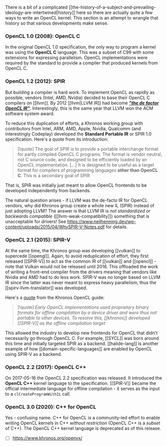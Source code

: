 There is a bit of a complicated [[the-history-of-a-subject-and-prevailing-ideology-are-intertwined|history]] here so there are actually quite a few ways to write an OpenCL kernel. This section is an attempt to wrangle that history so that various developments make sense.
### OpenCL 1.0 (2008): OpenCL C
In the original OpenCL 1.0 specification, the only way to program a kernel was using the **OpenCL C** language. This was a subset of C99 with some extensions for expressing parallelism. OpenCL implementations were required by the standard to provide a compiler that produced kernels from OpenCL C.

### OpenCL 1.2 (2012): SPIR
But building a compiler is hard work. To implement OpenCL as rapidly as possible, vendors (Intel, AMD, Nvidia) decided to base their OpenCL C compilers on [[llvm]]. By 2012 [[llvm|LLVM IR]] had become [***"the de factor OpenCL IR"***](https://www.phoronix.com/news/MTE4MzM). Interestingly, this is the same year that LLVM won the ACM software system award.

To reduce this duplication of efforts, a Khronos working group with contributors from Intel, ARM, AMD, Apple, Nvidia, Qualcomm (and interestingly Codeplay) developed the **Standard Portable IR** or SPIR 1.0 specification. Here's a quote from its introduction:

> [!quote]
> The goal of SPIR is to provide a portable interchange format for partly compiled OpenCL C programs. The format is vendor neutral, not C source code, and designed to be efficiently loaded by an OpenCL implementation. \[...\] It is designed to be useful as a target format for compilers of programming languages **other than OpenCL C**. This is a secondary goal of SPIR
>  

That is, SPIR was initially just meant to allow OpenCL frontends to be developed independently from backends.

The natural question arises - if LLVM was the de-facto IR for OpenCL vendors, why did Khronos group create a whole new IL (SPIR) instead of just adopting LLVM? The answer is that LLVM IR is *not standardized or backwards compatible* ([[llvm-weak-compatibility]]) something that is unacceptable for drivers! See https://www.neilhenning.dev/wp-content/uploads/2015/04/WhySPIR-V-Notes.pdf for details.

### OpenCL 2.1 (2015): SPIR-V
At the same time, the Khronos group was developing [[vulkan]] to supercede [[opengl]]. Again, to avoid reduplication of effort, they first released [[SPIR-V]] to act as the common IR of [[vulkan]] and [[opencl]] - note that Vulkan would not be released until 2016. This offloaded the work of writing a front-end compiler from the drivers meaning that vendors like Nvidia and AMD had to do less work. SPIR-V was no longer based on LLVM IR since the latter was never meant to express heavy parallelism, thus the [[spirv-llvm-translator]] was developed.

Here's a [quote](https://github.com/KhronosGroup/OpenCL-Guide/blob/main/chapters/programming_opencl_kernels.md) from the Khronos OpenCL guide:
>[!quote]
>*Early OpenCL implementations used proprietary binary formats for offline compilation by a device driver and were thus not portable to other devices. To resolve this, [[khronos]] developed [[SPIR-V]] as the offline compilation target*

This allowed the industry to develop new frontends for OpenCL that didn't necessarily go through OpenCL C. For example, [[SYCL]] was born around this time and initially targeted SPIR as a backend. [[halide-lang]] is another example of how [[domain-specific-languages]] are enabled by OpenCL using SPIR-V as a backend.

### OpenCL 2.2 (2017): OpenCL C++
On 2017-05-16 the OpenCL 2.2 specification was released. It introduced the **OpenCL C++** kernel language to the specification. [[SPIR-V]] became the official intermediate language for offline compilation - it serves as the input to a `clCreateProgramWithIL` call.

### OpenCL 3.0 (2020): C++ for OpenCL
Yes - confusing name. C++ for OpenCL is a community-led effort to enable writing OpenCL kernels in C++ *without restriction* (OpenCL C++ is a *subset* of C++). The OpenCL C++ kernel language is deprecated as of this release.

- [ ] https://www.khronos.org/openvx/
